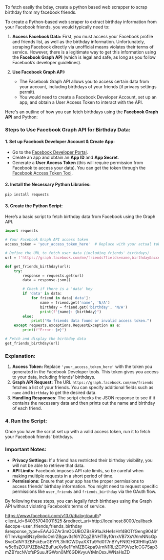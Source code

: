  To fetch easily the bday, create a python based web scrapper to scrap birthday from my facebook friends.

 To create a Python-based web scraper to extract birthday information from your Facebook friends, you would typically need to:

1. **Access Facebook Data:** First, you must access your Facebook profile and friends list, as well as the birthday information. Unfortunately, scraping Facebook directly via unofficial means violates their terms of service. However, there is a legitimate way to get this information using the **Facebook Graph API** (which is legal and safe, as long as you follow Facebook’s developer guidelines).

2. **Use Facebook Graph API:**
   - The Facebook Graph API allows you to access certain data from your account, including birthdays of your friends (if privacy settings permit).
   - You would need to create a Facebook Developer Account, set up an app, and obtain a User Access Token to interact with the API.

Here's an outline of how you can fetch birthdays using the **Facebook Graph API** and Python:

### Steps to Use Facebook Graph API for Birthday Data:

#### 1. Set up Facebook Developer Account & Create App:
- Go to the [Facebook Developer Portal](https://developers.facebook.com/).
- Create an app and obtain an **App ID** and **App Secret**.
- Generate a **User Access Token** (this will require permission from Facebook to access your data). You can get the token through the [Facebook Access Token Tool](https://developers.facebook.com/tools/explorer/).

#### 2. Install the Necessary Python Libraries:
```bash
pip install requests
```

#### 3. Create the Python Script:

Here’s a basic script to fetch birthday data from Facebook using the Graph API.

```python
import requests

# Your Facebook Graph API access token
access_token = 'your_access_token_here'  # Replace with your actual token

# Define the URL to fetch user data (including friends' birthdays)
url = f'https://graph.facebook.com/me/friends?fields=name,birthday&access_token={access_token}'

def get_friends_birthday(url):
    try:
        response = requests.get(url)
        data = response.json()

        # Check if there is a 'data' key
        if 'data' in data:
            for friend in data['data']:
                name = friend.get('name', 'N/A')
                birthday = friend.get('birthday', 'N/A')
                print(f"{name}: {birthday}")
        else:
            print("No friends data found or invalid access token.")
    except requests.exceptions.RequestException as e:
        print(f"Error: {e}")

# Fetch and display the birthday data
get_friends_birthday(url)
```

### Explanation:
1. **Access Token:** Replace `'your_access_token_here'` with the token you generated in the Facebook Developer tools. This token gives you access to your data, including friends' birthdays.
2. **Graph API Request:** The URL `https://graph.facebook.com/me/friends` fetches a list of your friends. You can specify additional fields such as `name` and `birthday` to get the desired data.
3. **Handling Responses:** The script checks the JSON response to see if it contains the necessary data and then prints out the name and birthday of each friend.

### 4. Run the Script:
Once you have the script set up with a valid access token, run it to fetch your Facebook friends' birthdays.

### Important Notes:
- **Privacy Settings:** If a friend has restricted their birthday visibility, you will not be able to retrieve that data.
- **API Limits:** Facebook imposes API rate limits, so be careful when making multiple requests in a short period of time.
- **Permissions:** Ensure that your app has the proper permissions to access friends' birthday information. You might need to request specific permissions like `user_friends` and `friends_birthday` via the OAuth flow.

By following these steps, you can legally fetch birthdays using the Graph API without violating Facebook’s terms of service.



https://www.facebook.com/v13.0/dialog/oauth?
  client_id=640357040011525
  &redirect_uri=http://localhost:8000/callback
  &scope=user_friends,friends_birthday
  &response_type=EAAJGZAr3mOQUBOZBsR91aJkHe1sHrf4BOTfGeng9046f6TlmvkgmBNzyBn6cOnlrZBgav3sf6YZCgZBNHTByf0rrxVB7XsYAlmNNcGpBveCdNY3ZBFskEurGEYPL3hRCWDyaXXTu9Yd0T7nBYyFN92HCRHflqOA9w5c6sZCUPJZBbAZBuFueXy6e1FnMZBGkpa9JrnN1RLtZCP9Vsz1cCG7Sap3mZBYscNVxfsPSuuJfGWxn0Mf6GDKvyuVtMnOsxJWNaHsZD
